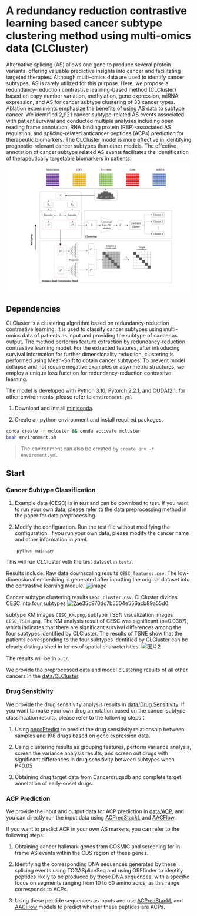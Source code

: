 # A redundancy reduction contrastive learning based cancer subtype clustering method using multi-omics data (CLCluster)

Alternative splicing (AS) allows one gene to produce several protein variants, offering valuable predictive insights into cancer and facilitating targeted therapies. Although multi-omics data are used to identify cancer subtypes, AS is rarely utilized for this purpose. Here, we propose a redundancy-reduction contrastive learning-based method (CLCluster) based on copy number variation, methylation, gene expression, miRNA expression, and AS for cancer subtype clustering of 33 cancer types. Ablation experiments emphasize the benefits of using AS data to subtype cancer. We identified 2,921 cancer subtype-related AS events associated with patient survival and conducted multiple analyses including open reading frame annotation, RNA binding protein (RBP)-associated AS regulation, and splicing-related anticancer peptides (ACPs) prediction for therapeutic biomarkers. The CLCluster model is more effective in identifying prognostic-relevant cancer subtypes than other models. The effective annotation of cancer subtype related AS events facilitates the identification of therapeutically targetable biomarkers in patients.
![](./CLCluster.svg)

## Dependencies

CLCluster is a clustering algorithm based on redundancy-reduction contrastive learning. It is used to classify cancer subtypes using multi-omics data of patients as input and providing the subtype of cancer as output. The method performs feature extraction by redundancy-reduction contrastive learning model. For the extracted features, after introducing survival information for further dimensionality reduction, clustering is performed using Mean-Shift to obtain cancer subtypes. To prevent model collapse and not require negative examples or asymmetric structures, we employ a unique loss function for redundancy-reduction contrastive learning.

The model is developed with Python 3.10, Pytorch 2.2.1, and CUDA12.1, for other environments, please refer to `environment.yml`

1. Download and install [miniconda](https://docs.conda.io/projects/conda/en/latest/user-guide/install/download.html).

2. Create an python environment and install required packages.

```bash
conda create -n mcluster && conda activate mcluster
bash environment.sh
```
> The environment can also be created by `create env -f enviroment.yml`


## Start
### Cancer Subtype Classification
1. Example data (CESC) is in *test* and can be download to test. If you want to run your own data, please refer to the data preprocessing method in the paper for data preprocessing.

2. Modify the configuration. Run the test file without modifying the configuration. If you run your own data, please modify the cancer name and other information in *yaml*.

```bash
    python main.py
```

This will run CLCluster with the test dataset in `test/`. 

Results include:
Raw data downscaling results `CESC_features.csv`. The low-dimensional embedding is generated after inputting the original dataset into the contrastive learning module.
![image](https://github.com/user-attachments/assets/90cc64d3-4e22-4c7a-8304-584b18c09c1e)

Cancer subtype clustering results `CESC_cluster.csv`. CLCluster divides CESC into four subtypes
![2ae35c970dc7b5504e556acb89a55d0](https://github.com/user-attachments/assets/f7d3d6c6-b03e-4e18-a41b-d89e210de800)

subtype KM images `CESC_KM.png`, subtype TSEN visualization images `CESC_TSEN.png`. The KM analysis result of CESC was significant (p=0.0387), which indicates that there are significant survival differences among the four subtypes identified by CLCluster. The results of TSNE show that the patients corresponding to the four subtypes identified by CLCluster can be clearly distinguished in terms of spatial characteristics.
![图片2](https://github.com/user-attachments/assets/afece776-6db2-4965-9a7b-aec14d514c02)

The results will be in `out/`.

We provide the preprocessed data and model clustering results of all other cancers in the [data/CLCluster](https://www.synapse.org/Synapse:syn64598517/files/).

### Drug Sensitivity
We provide the drug sensitivity analysis results in [data/Drug Sensitivity](https://www.synapse.org/Synapse:syn64598517/files/). If you want to make your own drug annotation based on the cancer subtype classification results, please refer to the following steps：

1. Using [oncoPredict](https://cran.r-project.org/web/packages/oncoPredict/index.html) to predict the drug sensitivity relationship between samples and 198 drugs based on gene expression data.

2. Using clustering results as grouping features, perform variance analysis, screen the variance analysis results, and screen out drugs with significant differences in drug sensitivity between subtypes when P<0.05

3. Obtaining drug target data from Cancerdrugsdb and complete target annotation of early-onset drugs.



### ACP Prediction
We provide the input and output data for ACP prediction in [data/ACP](https://www.synapse.org/Synapse:syn64598517/files/), and you can directly run the input data using [ACPredStackL](https://github.com/liangxiaoq/ACPredStackL) and [AACFlow](https://github.com/z11code/AACFlow). 

If you want to predict ACP in your own AS markers, you can refer to the following steps:

1. Obtaining cancer hallmark genes from COSMIC and screening for in-frame AS events within the CDS region of these genes.

2. Identifying the corresponding DNA sequences generated by these splicing events using TCGASpliceSeq and using ORFfinder to identify peptides likely to be produced by these DNA sequences, with a specific focus on segments ranging from 10 to 60 amino acids, as this range corresponds to ACPs.

3. Using these peptide sequences as inputs and use [ACPredStackL](https://github.com/liangxiaoq/ACPredStackL) and [AACFlow](https://github.com/z11code/AACFlow) models to predict whether these peptides are ACPs.

